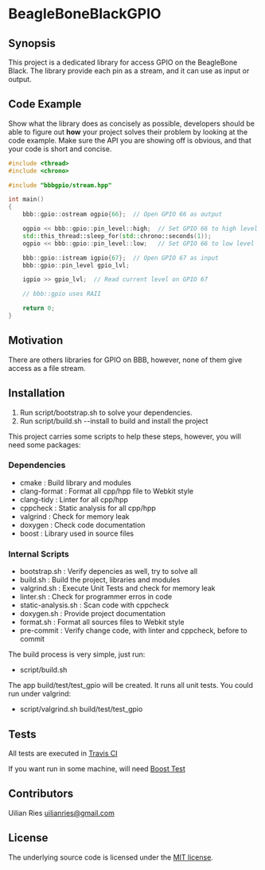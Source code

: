 # BeagleBoneBlackGPIO

## Synopsis

This project is a dedicated library for access GPIO on the BeagleBone Black.
The library provide each pin as a stream, and it can use as input or output.

## Code Example

Show what the library does as concisely as possible, developers should be able to figure out **how** your project solves their problem by looking at the code example. Make sure the API you are showing off is obvious, and that your code is short and concise.

```cpp
#include <thread>
#include <chrono>

#include "bbbgpio/stream.hpp"

int main()
{
    bbb::gpio::ostream ogpio{66};  // Open GPIO 66 as output

    ogpio << bbb::gpio::pin_level::high;  // Set GPIO 66 to high level
    std::this_thread::sleep_for(std::chrono::seconds(1));
    ogpio << bbb::gpio::pin_level::low;   // Set GPIO 66 to low level

    bbb::gpio::istream igpio{67};  // Open GPIO 67 as input
    bbb::gpio::pin_level gpio_lvl;

    igpio >> gpio_lvl;  // Read current level on GPIO 67

    // bbb::gpio uses RAII 

    return 0;
}

```

## Motivation

There are others libraries for GPIO on BBB, however, none of them give access as a file stream.

## Installation

1) Run script/bootstrap.sh to solve your dependencies.
2) Run script/build.sh --install to build and install the project

This project carries some scripts to help these steps, however, you will need some packages:

### Dependencies
- cmake         : Build library and modules
- clang-format  : Format all cpp/hpp file to Webkit style
- clang-tidy    : Linter for all cpp/hpp 
- cppcheck      : Static analysis for all cpp/hpp
- valgrind      : Check for memory leak
- doxygen       : Check code documentation
- boost         : Library used in source files

### Internal Scripts
- bootstrap.sh          : Verify depencies as well, try to solve all
- build.sh              : Build the project, libraries and modules
- valgrind.sh		    : Execute Unit Tests and check for memory leak
- linter.sh		        : Check for programmer erros in code
- static-analysis.sh	: Scan code with cppcheck
- doxygen.sh	        : Provide project documentation 
- format.sh	            : Format all sources files to Webkit style
- pre-commit		    : Verify change code, with linter and cppcheck, before to commit

The build process is very simple, just run:
- script/build.sh

The app build/test/test_gpio will be created. It runs all unit tests. You could run under valgrind:
- script/valgrind.sh build/test/test_gpio

## Tests

All tests are executed in [Travis CI](https://travis-ci.org/uilianries/BeagleBoneBlackGPIO)

If you want run in some machine, will need [Boost Test](http://www.boost.org/doc/libs/develop/libs/test/doc/html/index.html)

## Contributors

Uilian Ries <uilianries@gmail.com>

## License

The underlying source code is licensed under the [MIT license](http://opensource.org/licenses/mit-license.php).
